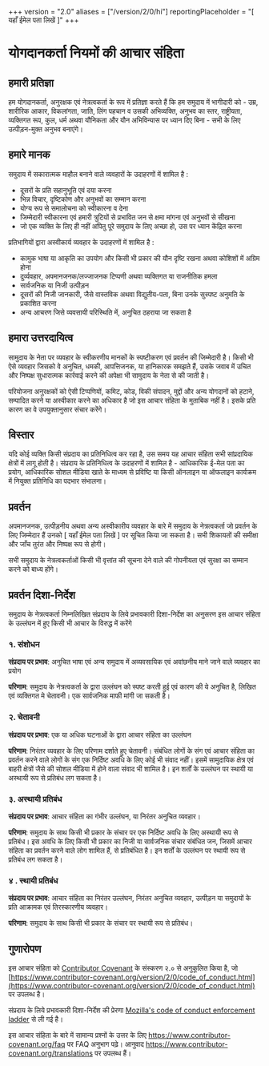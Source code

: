 +++
version = "2.0"
aliases = ["/version/2/0/hi"]
reportingPlaceholder = "[ यहाँ ईमेल पता लिखें ]"
+++

# योगदानकर्ता नियमों की आचार संहिता

## हमारी प्रतिज्ञा

हम योगदानकर्ता, अनुरक्षक एवं नेत्रत्वकर्ता के रूप में प्रतिज्ञा करते हैं कि हम समुदाय में भागीदारी को - उम्र, शारीरिक आकार, विकलांगता, जाति, लिंग पहचान व उसकी अभिव्यक्ति, अनुभव का स्तर, राष्ट्रीयता, व्यक्तिगत रूप, कुल, धर्म अथवा यौनिकता और यौन अभिविन्यास पर ध्यान दिए बिना - सभी के लिए उत्पीड़न-मुक्त अनुभव बनाएंगे।

## हमारे मानक

समुदाय में सकारात्मक माहौल बनाने वाले व्यवहारों के उदाहरणों में शामिल है :

* दूसरों के प्रति सहानुभूति एवं दया करना
* भिन्न विचार, दृष्टिकोण और अनुभवों का सम्मान करना
* योग्य रूप से समालोचना को स्वीकारना व देना
* जिम्मेदारी स्वीकारना एवं हमारी त्रुटियों से प्रभावित जन से क्षमा मांगना एवं अनुभवों से सीखना
* जो एक व्यक्ति के लिए ही नहीं अपितु पूरे समुदाय के लिए अच्छा हो, उस पर ध्यान केंद्रित करना

प्रतिभागियों द्वारा अस्वीकार्य व्यवहार के उदाहरणों में शामिल है :

* कामुक भाषा या आकृति का उपयोग और किसी भी प्रकार की यौन दृष्टि रखना अथवा कोशिशों में अग्रिम होना
* दुर्व्यवहार, अपमानजनक/लज्जाजनक टिप्पणी अथवा व्यक्तिगत या राजनीतिक हमला
* सार्वजनिक या निजी उत्पीड़न
* दूसरों की निजी जानकारी, जैसे वास्तविक अथवा विद्युतीय-पता, बिना उनके सुस्पष्ट अनुमति के प्रकाशित करना
* अन्य आचरण जिसे व्यवसायी परिस्थिति में, अनुचित ठहराया जा सकता है

## हमारा उत्तरदायित्व

सामुदाय के नेता पर व्यवहार के स्वीकरणीय मानकों के स्पष्टीकरण एवं प्रवर्तन की जिम्मेदारी है। किसी भी ऐसे व्यवहार जिसको वे अनुचित, धमकी, आपत्तिजनक, या हानिकारक समझते हैं, उसके जवाब में उचित और निष्पक्ष सुधारात्मक कार्रवाई करने की अपेक्षा भी सामुदाय के नेता से की जाती है।

परियोजना अनुरक्षकों को ऐसी टिप्पणियों, कमिट, कोड, विकी संपादन, मुद्दों और अन्य योगदानों को हटाने, सम्पादित करने या अस्वीकार करने का अधिकार है जो इस आचार संहिता के मुताबिक नहीं है। इसके प्रति कारण का वे उपयुक्तानुसार संचार करेंगे।

## विस्तार

यदि कोई व्यक्ति किसी संप्रदाय का प्रतिनिधित्व कर रहा है, उस समय यह आचार संहिता सभी सांप्रदायिक क्षेत्रों में लागू होती है। संप्रदाय के प्रतिनिधित्व के उदाहरणों में शामिल है - आधिकारिक ई-मेल पता का प्रयोग, आधिकारिक सोशल मीडिया खाते के माध्यम से प्रविष्टि या किसी ऑनलाइन या ऑफलाइन कार्यक्रम में नियुक्त प्रतिनिधि का पदभार संभालना।

## प्रवर्तन

अपमानजनक, उत्पीड़नीय अथवा अन्य अस्वीकारीय व्यवहार के बारे में समुदाय के नेत्रत्वकर्ता जो प्रवर्तन के लिए जिम्मेदार हैं उनको \[ यहाँ ईमेल पता लिखें \] पर सूचित किया जा सकता है। सभी शिकायतों की समीक्षा और जाँच तुरंत और निष्पक्ष रूप से होगी।

सभी समुदाय के नेत्रत्वकर्ताओं किसी भी वृत्तांत की सूचना देने वाले की गोपनीयता एवं सुरक्षा का सम्मान करने को बाध्य होंगे।

## प्रवर्तन दिशा-निर्देश

समुदाय के नेत्रत्वकर्ता निम्नलिखित संप्रदाय के लिये प्रभावकारी दिशा-निर्देश का अनुसरण इस आचार संहिता के उल्लंघन में हुए किसी भी आचार के विरुद्ध में करेंगे

### १. संशोधन

**संप्रदाय पर प्रभाव**: अनुचित भाषा एवं अन्य समुदाय में अव्यवसायिक एवं अवांछनीय माने जाने वाले व्यवहार का प्रयोग

**परिणाम**: समुदाय के नेत्रत्वकर्ता के द्वारा उल्लंघन को स्पष्ट करती हुई एवं कारण की ये अनुचित है, लिखित एवं व्यक्तिगत मे चेतावनी। एक सार्वजनिक माफी मांगी जा सकती है।

### २. चेतावनी

**संप्रदाय पर प्रभाव**: एक या अधिक घटनाओं के द्वारा आचार संहिता का उल्लंघन

**परिणाम**: निरंतर व्यवहार के लिए परिणाम दर्शाते हुए चेतावनी। संबंधित लोगों के संग एवं आचार संहिता का प्रवर्तन करने वाले लोगों के संग  एक निर्दिष्ट अवधि के लिए कोई भी संवाद नहीं। इसमें सामुदायिक क्षेत्र एवं बाहरी क्षेत्रों जैसे की सोशल मीडिया में होने वाला संवाद भी शामिल है। इन शर्तों के उल्लंघन पर स्थायी या अस्थायी रूप से प्रतिबंध लग सकता है।

### ३. अस्थायी प्रतिबंध

**संप्रदाय पर प्रभाव**: आचार संहिता का गंभीर उल्लंघन, या निरंतर अनुचित व्यवहार।

**परिणाम**: समुदाय के साथ किसी भी प्रकार के संचार पर एक निर्दिष्ट अवधि के लिए अस्थायी रूप से प्रतिबंध। इस अवधि के लिए किसी भी प्रकार का निजी या सार्वजनिक संचार संबंधित जन, जिसमें आचार संहिता का प्रवर्तन करने वाले लोग शामिल हैं, से प्रतिबंधित है। इन शर्तों के उल्लंघन पर स्थायी रूप से प्रतिबंध लग सकता है।

### ४ . स्थायी प्रतिबंध

**संप्रदाय पर प्रभाव**: आचार संहिता का निरंतर उल्लंघन, निरंतर अनुचित व्यवहार, उत्पीड़न या समुदायों के प्रति आक्रामक एवं तिरस्कारणीय व्यवहार।

**परिणाम**: समुदाय के साथ किसी भी प्रकार के संचार पर स्थायी रूप से प्रतिबंध।

## गुणारोपण

इस आचार संहिता को [Contributor Covenant](https://www.contributor-covenant.org) के संस्करण २.०  से अनुकूलित किया है, जो [https://www.contributor-covenant.org/version/2/0/code_of_conduct.html](https://www.contributor-covenant.org/version/2/0/code_of_conduct.html) पर उपलब्ध है।

संप्रदाय के लिये प्रभावकारी दिशा-निर्देश की प्रेरणा [Mozilla's code of conduct enforcement ladder](https://github.com/mozilla/diversity) से ली गई है।

[मुखपृष्ठ]: https://www.contributor-covenant.org

इस आचार संहिता के बारे में सामान्य प्रश्नों के उत्तर के लिए https://www.contributor-covenant.org/faq पर FAQ अनुभाग पढ़े।  आनुवाद https://www.contributor-covenant.org/translations पर उपलब्ध हैं।
